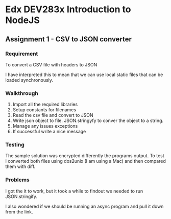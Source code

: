 # Edx DEV283x Introduction to NodeJS

## Assignment 1 - CSV to JSON converter

### Requirement

To convert a CSV file with headers to JSON

I have interpreted this to mean that we can use local static files that can be loaded synchronously.

### Walkthrough

1) Import all the required libraries
2) Setup constants for filenames
3) Read the csv file and convert to JSON
4) Write json object to file. JSON.stringyfy to conver the object to a string.
5) Manage any issues exceptions
6) If successful write a nice message

### Testing

The sample solution was encrypted differently the programs output. To test I converted both files using dos2unix (I am using a Mac) and then compared them with diff.

### Problems

I got the it to work, but it took a while to findout we needed to run JSON.stringify.

I also wondered if we should be running an async program and pull it down from the link.




